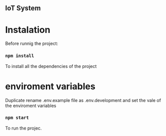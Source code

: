 ## IoT System

# Instalation
Before runnig the project:

### `npm install`
To install all the dependencies of the project

# enviroment variables
Duplicate rename .env.example file as .env.development and set the vale of the enviroment variables

### `npm start`
To run the projec.
